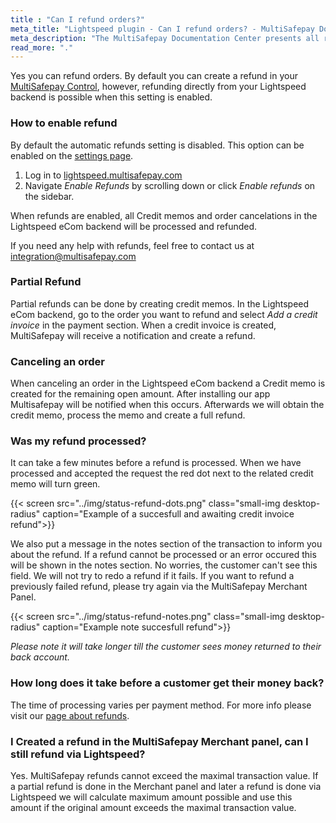 ```yaml
---
title : "Can I refund orders?"
meta_title: "Lightspeed plugin - Can I refund orders? - MultiSafepay Docs"
meta_description: "The MultiSafepay Documentation Center presents all relevant information about our Plugins and API. You can also find support pages for payment methods, tools and general questions as well as the contact details of our Support and Integration Teams."
read_more: "."
---
```

Yes you can refund orders.  By default you can create a refund in your [MultiSafepay Control](https://merchant.multisafepay.com), however, refunding directly from your Lightspeed backend is possible when this setting is enabled.

### How to enable refund
By default the automatic refunds setting is disabled. This option can be enabled on the [settings page](https://lightspeed.multisafepay.com/settings).

1. Log in to [lightspeed.multisafepay.com](https://lightspeed.multisafepay.com/settings)
2. Navigate _Enable Refunds_ by scrolling down or click _Enable refunds_ on the sidebar.

When refunds are enabled, all Credit memos and order cancelations in the Lightspeed eCom backend will be processed and refunded.

If you need any help with refunds, feel free to contact us at <integration@multisafepay.com>

### Partial Refund
Partial refunds can be done by creating credit memos. In the Lightspeed eCom backend, go to the order you want to refund and select _Add a credit invoice_ in the payment section. When a credit invoice is created, MultiSafepay will receive a notification and create a refund.


### Canceling an order
When canceling an order in the Lightspeed eCom backend a Credit memo is created for the remaining open amount. After installing our app Multisafepay will be notified when this occurs. Afterwards we will obtain the credit memo, process the memo and create a full refund.

### Was my refund processed?
It can take a few minutes before a refund is processed. When we have processed and accepted the request the red dot next to the related credit memo will turn green. 


{{< screen src="../img/status-refund-dots.png" class="small-img desktop-radius" caption="Example of a succesfull and awaiting  credit invoice refund">}}

We also put a message in the notes section of the transaction to inform you about the refund. If a refund cannot be processed or an error occured this will be shown in the notes section. 
No worries, the customer can't see this field. We will not try to redo a refund if it fails. 
If you want to refund a previously failed refund, please try again via the MultiSafepay Merchant Panel.

{{< screen src="../img/status-refund-notes.png" class="small-img desktop-radius" caption="Example note succesfull refund">}}

_Please note it will take longer till the customer sees money returned to their back account._

### How long does it take before a customer get their money back?
The time of processing varies per payment method. For more info please visit our [page about refunds](https://docs.multisafepay.com/faq/refunds/how-long-does-a-refund-take-to-process/).

### I Created a refund in the MultiSafepay Merchant panel, can I still refund via Lightspeed?
Yes. MultiSafepay refunds cannot exceed the maximal transaction value. If a partial refund is done in the Merchant panel and later a refund is done via Lightspeed we will calculate maximum amount possible and use this amount if the original amount exceeds the maximal transaction value.
